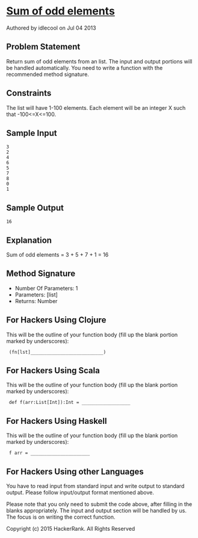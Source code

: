 # [Sum of odd elements]
Authored by idlecool on Jul 04 2013

## Problem Statement

Return sum of odd elements from an list. The input and output portions will be handled automatically. You need to write a function with the recommended method signature.

## Constraints

The list will have 1-100 elements. Each element will be an integer X such that -100&lt;=X&lt;=100.

## Sample Input

```
3
2
4
6
5
7
8
0
1
```

## Sample Output

```
16
```

## Explanation

Sum of odd elements = 3 + 5 + 7 + 1 = 16

## Method Signature

* Number Of Parameters: 1
* Parameters: [list]
* Returns: Number

## For Hackers Using Clojure

This will be the outline of your function body (fill up the blank portion marked by underscores):

```
 (fn[lst]___________________________)
```

## For Hackers Using Scala

This will be the outline of your function body (fill up the blank portion marked by underscores):

```
 def f(arr:List[Int]):Int = __________________
```

## For Hackers Using Haskell

This will be the outline of your function body (fill up the blank portion marked by underscores):

```
 f arr = ______________________
```

## For Hackers Using other Languages

You have to read input from standard input and write output to standard output. Please follow input/output format mentioned above.

Please note that you only need to submit the code above, after filling in the blanks appropriately. The input and output section will be handled by us. The focus is on writing the correct function.

Copyright (c) 2015 HackerRank.
All Rights Reserved

[Sum of odd elements]:https://www.hackerrank.com/challenges/fp-sum-of-odd-elements
